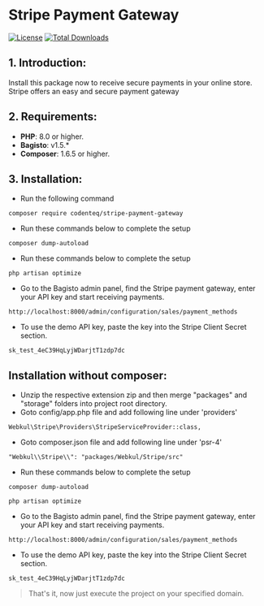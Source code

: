 # Stripe Payment Gateway
[![License](https://poser.pugx.org/codenteq/stripe-payment-gateway/license)](https://github.com/codenteq/stripe-payment-gateway/blob/master/LICENSE)
<a href="https://packagist.org/packages/codenteq/stripe-payment-gateway"><img src="https://poser.pugx.org/codenteq/stripe-payment-gateway/d/total" alt="Total Downloads"></a>

## 1. Introduction:

Install this package now to receive secure payments in your online store. Stripe offers an easy and secure payment gateway

## 2. Requirements:

* **PHP**: 8.0 or higher.
* **Bagisto**: v1.5.*
* **Composer**: 1.6.5 or higher.

## 3. Installation:

- Run the following command
```
composer require codenteq/stripe-payment-gateway
```

- Run these commands below to complete the setup
```
composer dump-autoload
```

- Run these commands below to complete the setup
```
php artisan optimize
```

- Go to the Bagisto admin panel, find the Stripe payment gateway, enter your API key and start receiving payments.
```
http://localhost:8000/admin/configuration/sales/payment_methods
```

- To use the demo API key, paste the key into the Stripe Client Secret section.
```
sk_test_4eC39HqLyjWDarjtT1zdp7dc
```

## Installation without composer:

- Unzip the respective extension zip and then merge "packages" and "storage" folders into project root directory.
- Goto config/app.php file and add following line under 'providers'

```
Webkul\Stripe\Providers\StripeServiceProvider::class,
```

- Goto composer.json file and add following line under 'psr-4'

```
"Webkul\\Stripe\\": "packages/Webkul/Stripe/src"
```

- Run these commands below to complete the setup

```
composer dump-autoload
```

```
php artisan optimize
```

- Go to the Bagisto admin panel, find the Stripe payment gateway, enter your API key and start receiving payments.
```
http://localhost:8000/admin/configuration/sales/payment_methods
```

- To use the demo API key, paste the key into the Stripe Client Secret section.
```
sk_test_4eC39HqLyjWDarjtT1zdp7dc
```

> That's it, now just execute the project on your specified domain.
